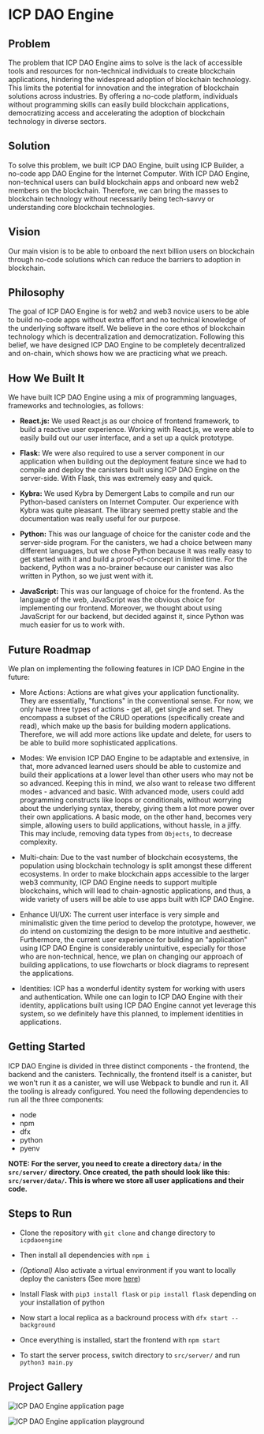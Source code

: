 # ICP DAO Engine

## Problem

The problem that ICP DAO Engine aims to solve is the lack of accessible tools and resources for non-technical individuals to create blockchain applications, hindering the widespread adoption of blockchain technology. This limits the potential for innovation and the integration of blockchain solutions across industries. By offering a no-code platform, individuals without programming skills can easily build blockchain applications, democratizing access and accelerating the adoption of blockchain technology in diverse sectors.

## Solution

To solve this problem, we built ICP DAO Engine, built using ICP Builder, a no-code app DAO Engine for the Internet Computer. With ICP DAO Engine, non-technical users can build blockchain apps and onboard new web2 members on the blockchain. Therefore, we can bring the masses to blockchain technology without necessarily being tech-savvy or understanding core blockchain technologies.

## Vision

Our main vision is to be able to onboard the next billion users on blockchain through no-code solutions which can reduce the barriers to adoption in blockchain.

## Philosophy

The goal of ICP DAO Engine is for web2 and web3 novice users to be able to build no-code apps without extra effort and no technical knowledge of the underlying software itself. We believe in the core ethos of blockchain technology which is decentralization and democratization. Following this belief, we have designed ICP DAO Engine to be completely decentralized and on-chain, which shows how we are practicing what we preach.

## How We Built It

We have built ICP DAO Engine using a mix of programming languages, frameworks and technologies, as follows:

- **React.js:** We used React.js as our choice of frontend framework, to build a reactive user experience. Working with React.js, we were able to easily build out our user interface, and a set up a quick prototype.

- **Flask:** We were also required to use a server component in our application when building out the deployment feature since we had to compile and deploy the canisters built using ICP DAO Engine on the server-side. With Flask, this was extremely easy and quick.

- **Kybra:** We used Kybra by Demergent Labs to compile and run our Python-based canisters on Internet Computer. Our experience with Kybra was quite pleasant. The library seemed pretty stable and the documentation was really useful for our purpose.

- **Python:** This was our language of choice for the canister code and the server-side program. For the canisters, we had a choice between many different languages, but we chose Python because it was really easy to get started with it and build a proof-of-concept in limited time. For the backend, Python was a no-brainer because our canister was also written in Python, so we just went with it.

- **JavaScript:** This was our language of choice for the frontend. As the language of the web, JavaScript was the obvious choice for implementing our frontend. Moreover, we thought about using JavaScript for our backend, but decided against it, since Python was much easier for us to work with.

## Future Roadmap

We plan on implementing the following features in ICP DAO Engine in the future:

- More Actions: Actions are what gives your application functionality. They are essentially, "functions" in the conventional sense. For now, we only have three types of actions - get all, get single and set. They encompass a subset of the CRUD operations (specifically create and read), which make up the basis for building modern applications. Therefore, we will add more actions like update and delete, for users to be able to build more sophisticated applications.

- Modes: We envision ICP DAO Engine to be adaptable and extensive, in that, more advanced learned users should be able to customize and build their applications at a lower level than other users who may not be so advanced. Keeping this in mind, we also want to release two different modes - advanced and basic. With advanced mode, users could add programming constructs like loops or conditionals, without worrying about the underlying syntax, thereby, giving them a lot more power over their own applications. A basic mode, on the other hand, becomes very simple, allowing users to build applications, without hassle, in a jiffy. This may include, removing data types from `Objects`, to decrease complexity.

- Multi-chain: Due to the vast number of blockchain ecosystems, the population using blockchain technology is split amongst these different ecosystems. In order to make blockchain apps accessible to the larger web3 community, ICP DAO Engine needs to support multiple blockchains, which will lead to chain-agnostic applications, and thus, a wide variety of users will be able to use apps built with ICP DAO Engine.

- Enhance UI/UX: The current user interface is very simple and minimalistic given the time period to develop the prototype, however, we do intend on customizing the design to be more intuitive and aesthetic. Furthermore, the current user experience for building an "application" using ICP DAO Engine is considerably unintuitive, especially for those who are non-technical, hence, we plan on changing our approach of building applications, to use flowcharts or block diagrams to represent the applications.

- Identities: ICP has a wonderful identity system for working with users and authentication. While one can login to ICP DAO Engine with their identity, applications built using ICP DAO Engine cannot yet leverage this system, so we definitely have this planned, to implement identities in applications.

## Getting Started

ICP DAO Engine is divided in three distinct components - the frontend, the backend and the canisters. Technically, the frontend itself is a canister, but we won't run it as a canister, we will use Webpack to bundle and run it. All the tooling is already configured. You need the following dependencies to run all the three components:
- node
- npm
- dfx
- python
- pyenv

**NOTE: For the server, you need to create a directory `data/` in the `src/server/` directory. Once created, the path should look like this: `src/server/data/`. This is where we store all user applications and their code.**

## Steps to Run

- Clone the repository with `git clone` and change directory to `icpdaoengine`

- Then install all dependencies with `npm i`

- *(Optional)* Also activate a virtual environment if you want to locally deploy the canisters (See more [here](https://demergent-labs.github.io/kybra/hello_world.html#the-project-directory-and-file-structure))

- Install Flask with `pip3 install flask` or `pip install flask` depending on your installation of python

- Now start a local replica as a backround process with `dfx start --background`

- Once everything is installed, start the frontend with `npm start`

- To start the server process, switch directory to `src/server/` and run `python3 main.py`

## Project Gallery


![ICP DAO Engine application page](https://i.ibb.co/XYN0x7m/Clean-Shot-2023-06-18-at-14-13-43-2x.png)

![ICP DAO Engine application playground](https://i.ibb.co/3m38LqL/Clean-Shot-2023-06-18-at-14-15-01-2x.png)